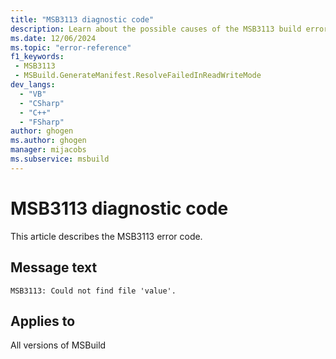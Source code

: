```yaml
---
title: "MSB3113 diagnostic code"
description: Learn about the possible causes of the MSB3113 build error, and get troubleshooting tips.
ms.date: 12/06/2024
ms.topic: "error-reference"
f1_keywords:
 - MSB3113
 - MSBuild.GenerateManifest.ResolveFailedInReadWriteMode
dev_langs:
  - "VB"
  - "CSharp"
  - "C++"
  - "FSharp"
author: ghogen
ms.author: ghogen
manager: mijacobs
ms.subservice: msbuild
---
```


# MSB3113 diagnostic code

<!-- :::ErrorDefinitionDescription::: -->
<!-- :::editable-content name="introDescription"::: -->
This article describes the MSB3113 error code.
<!-- :::editable-content-end::: -->

## Message text

`MSB3113: Could not find file 'value'.`

<!-- :::editable-content name="postOutputDescription"::: -->
<!--
{StrBegin="MSB3113: "}
-->
<!-- :::editable-content-end::: -->
<!-- :::ErrorDefinitionDescription-end::: -->

## Applies to

All versions of MSBuild
